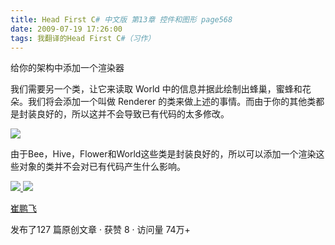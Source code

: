 ```yaml
---
title: Head First C# 中文版 第13章 控件和图形 page568
date: 2009-07-19 17:26:00
tags: 我翻译的Head First C#（习作）
---
```

给你的架构中添加一个渲染器

  

我们需要另一个类，让它来读取  World  中的信息并据此绘制出蜂巢，蜜蜂和花朵。我们将会添加一个叫做  Renderer
的类来做上述的事情。而由于你的其他类都是封装良好的，所以这并不会导致已有代码的太多修改。

  

![](https://p-blog.csdn.net/images/p_blog_csdn_net/cuipengfei1/EntryImages/20090719/2009-07-19_17-11-00.jpg)

由于Bee，Hive，Flower和World这些类是封装良好的，所以可以添加一个渲染这些对象的类并不会对已有代码产生什么影响。



[ ![](https://profile.csdnimg.cn/5/2/5/3_cuipengfei1)
![](https://g.csdnimg.cn/static/user-reg-year/1x/11.png)
](https://blog.csdn.net/cuipengfei1)

[ 崔鹏飞 ](https://blog.csdn.net/cuipengfei1)

发布了127 篇原创文章  ·  获赞 8  ·  访问量 74万+

